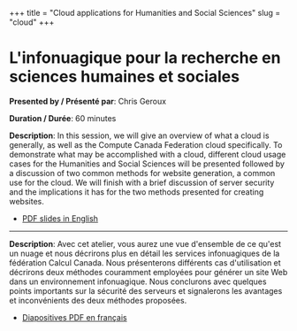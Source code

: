 +++
title = "Cloud applications for Humanities and Social Sciences"
slug = "cloud"
+++

# L'infonuagique pour la recherche en sciences humaines et sociales

**Presented by / Présenté par**: Chris Geroux

**Duration / Durée**: 60 minutes

**Description**: In this session, we will give an overview of what a cloud is generally, as well as the Compute Canada
  Federation cloud specifically. To demonstrate what may be accomplished with a cloud, different cloud usage cases for
  the Humanities and Social Sciences will be presented followed by a discussion of two common methods for website
  generation, a common use for the cloud. We will finish with a brief discussion of server security and the implications
  it has for the two methods presented for creating websites.

* [PDF slides in English](/session2e.pdf)

---

**Description**: Avec cet atelier, vous aurez une vue d'ensemble de ce qu'est un nuage et nous décrirons plus en détail
  les services infonuagiques de la fédération Calcul Canada. Nous présenterons différents cas d'utilisation et décrirons
  deux méthodes couramment employées pour générer un site Web dans un environnement infonuagique. Nous conclurons avec
  quelques points importants sur la sécurité des serveurs et signalerons les avantages et inconvénients des deux
  méthodes proposées.

* [Diapositives PDF en français](/session2f.pdf)
